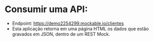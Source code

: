 # Consumir uma API:

- Endpoint: https://demo2254299.mockable.io/clientes
- Esta aplicação retorna em uma página HTML os dados que estão gravados em JSON, dentro de um REST Mock.
